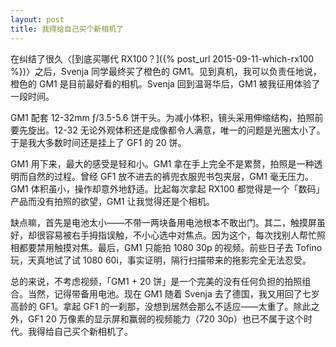```yaml
---
layout: post
title: 我得给自己买个新相机了
---
```


在纠结了很久〈[到底买哪代 RX100？]({% post_url 2015-09-11-which-rx100 %})〉之后，Svenja 同学最终买了橙色的 GM1。见到真机，我可以负责任地说，橙色的 GM1 是目前最好看的相机。Svenja 回到温哥华后，GM1 被我征用体验了一段时间。

GM1 配套 12-32mm ƒ/3.5-5.6 饼干头。为减小体积，镜头采用伸缩结构，拍照前要先旋出。12-32 无论外观体积还是成像都令人满意，唯一的问题是光圈太小了。于是我大多数时间还是挂上了 GF1 的 20 饼。

GM1 用下来，最大的感受是轻和小。GM1 拿在手上完全不是累赘，拍照是一种透明而自然的过程。曾经 GF1 放不进去的裤兜衣服兜书包夹层，GM1 毫无压力。GM1 体积虽小，操作却意外地舒适。比起每次拿起 RX100 都觉得是一个「数码」产品而没有拍照的欲望，GM1 让我觉得还是个相机。

缺点嘛，首先是电池太小——不带一两块备用电池根本不敢出门。其二，触摸屏虽好，却很容易被右手拇指误触，不小心选中对焦点。因为这个，每次找别人帮忙照相都要禁用触摸对焦。最后，GM1 只能拍 1080 30p 的视频。前些日子去 Tofino 玩，天真地试了试 1080 60i，事实证明，隔行扫描带来的拖影完全无法忍受。

总的来说，不考虑视频，「GM1 + 20 饼」是一个完美的没有任何负担的拍照组合。当然，记得带备用电池。现在 GM1 随着 Svenja 去了德国，我又用回了七岁高龄的 GF1。拿起 GF1 的一刹那，没想到居然会那么不适应——太重了。除此之外，GF1 20 万像素的显示屏和赢弱的视频能力（720 30p）也已不属于这个时代。我得给自己买个新相机了。
